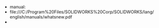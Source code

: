 - manual:
- file:///C:/Program%20Files/SOLIDWORKS%20Corp/SOLIDWORKS/lang/english/manuals/whatsnew.pdf
-